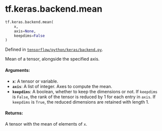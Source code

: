 <div itemscope itemtype="http://developers.google.com/ReferenceObject">
<meta itemprop="name" content="tf.keras.backend.mean" />
</div>

# tf.keras.backend.mean

``` python
tf.keras.backend.mean(
    x,
    axis=None,
    keepdims=False
)
```



Defined in [`tensorflow/python/keras/backend.py`](https://www.tensorflow.org/code/tensorflow/python/keras/backend.py).

Mean of a tensor, alongside the specified axis.

#### Arguments:

* <b>`x`</b>: A tensor or variable.
* <b>`axis`</b>: A list of integer. Axes to compute the mean.
* <b>`keepdims`</b>: A boolean, whether to keep the dimensions or not.
        If `keepdims` is `False`, the rank of the tensor is reduced
        by 1 for each entry in `axis`. If `keepdims` is `True`,
        the reduced dimensions are retained with length 1.


#### Returns:

A tensor with the mean of elements of `x`.